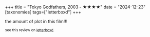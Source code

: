 +++
title = "Tokyo Godfathers, 2003 - ★★★★"
date = "2024-12-23"
[taxonomies]
tags=["letterboxd"]
+++

the amount of plot in this film!!!

<small>see this review on <a href="https://letterboxd.com/nonmodernist/film/tokyo-godfathers/">letterboxd</a>.